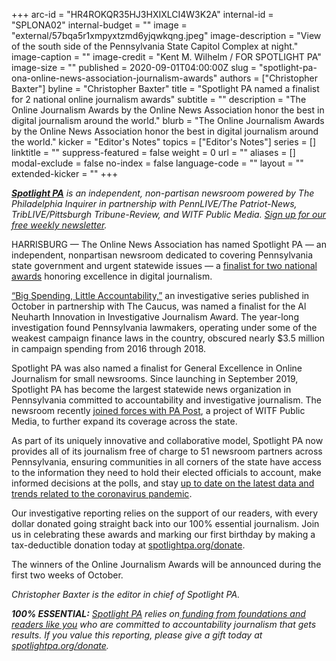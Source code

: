 +++
arc-id = "HR4ROKQR35HJ3HXIXLCI4W3K2A"
internal-id = "SPLONA02"
internal-budget = ""
image = "external/57bqa5r1xmpyxtzmd6yjqwkqng.jpeg"
image-description = "View of the south side of the Pennsylvania State Capitol Complex at night."
image-caption = ""
image-credit = "Kent M. Wilhelm / FOR SPOTLIGHT PA"
image-size = ""
published = 2020-09-01T04:00:00Z
slug = "spotlight-pa-ona-online-news-association-journalism-awards"
authors = ["Christopher Baxter"]
byline = "Christopher Baxter"
title = "Spotlight PA named a finalist for 2 national online journalism awards"
subtitle = ""
description = "The Online Journalism Awards by the Online News Association honor the best in digital journalism around the world."
blurb = "The Online Journalism Awards by the Online News Association honor the best in digital journalism around the world."
kicker = "Editor's Notes"
topics = ["Editor's Notes"]
series = []
linktitle = ""
suppress-featured = false
weight = 0
url = ""
aliases = []
modal-exclude = false
no-index = false
language-code = ""
layout = ""
extended-kicker = ""
+++

<a href="https://www.spotlightpa.org/"><i><b>Spotlight PA</b></i></a><i> is an independent, non-partisan newsroom powered by The Philadelphia Inquirer in partnership with PennLIVE/The Patriot-News, TribLIVE/Pittsburgh Tribune-Review, and WITF Public Media. </i><a href="https://www.spotlightpa.org/newsletters"><i>Sign up for our free weekly newsletter</i></a><i>.</i>

HARRISBURG — The Online News Association has named Spotlight PA — an independent, nonpartisan newsroom dedicated to covering Pennsylvania state government and urgent statewide issues — a <a href="https://web.archive.org/20200902021927/https://awards.journalists.org/winners/2020/" target=_blank>finalist for two national awards</a> honoring excellence in digital journalism.

<a href="https://www.spotlightpa.org/series/campaign-finance-2019/" target=_blank>“Big Spending, Little Accountability,”</a> an investigative series published in October in partnership with The Caucus, was named a finalist for the Al Neuharth Innovation in Investigative Journalism Award. The year-long investigation found Pennsylvania lawmakers, operating under some of the weakest campaign finance laws in the country, obscured nearly $3.5 million in campaign spending from 2016 through 2018.

Spotlight PA was also named a finalist for General Excellence in Online Journalism for small newsrooms. Since launching in September 2019, Spotlight PA has become the largest statewide news organization in Pennsylvania committed to accountability and investigative journalism. The newsroom recently <a href="https://www.spotlightpa.org/news/2020/08/pennsylvania-news-spotlight-pa-pa-post-merger-harrisburg-statewide-journalism/" target=_blank>joined forces with PA Post</a>, a project of WITF Public Media, to further expand its coverage across the state.

<script src="https://www.spotlightpa.org/embed.js" async></script><div data-spl-embed-version="1" data-spl-src="https://www.spotlightpa.org/embeds/donate/?teaser_text=Spotlight%20PA%20delivers%20original%2C%20fearless%20investigative%20reporting%20about%20the%20state%20government%20and%20urgent%20statewide%20issues.%20Join%20us%20now%20and%20help%20shine%20a%20light%20on%20the%20truth.&cta_text=YES%2C%20COUNT%20ME%20IN"></div>

As part of its uniquely innovative and collaborative model, Spotlight PA now provides all of its journalism free of charge to 51 newsroom partners across Pennsylvania, ensuring communities in all corners of the state have access to the information they need to hold their elected officials to account, make informed decisions at the polls, and stay <a href="https://www.spotlightpa.org/news/2020/03/pa-coronavirus-updates-cases-map-live-tracker/" target=_blank>up to date on the latest data and trends related to the coronavirus pandemic</a>.

Our investigative reporting relies on the support of our readers, with every dollar donated going straight back into our 100% essential journalism. Join us in celebrating these awards and marking our first birthday by making a tax-deductible donation today at <a href="https://www.spotlightpa.org/donate" target=_blank>spotlightpa.org/donate</a>.

The winners of the Online Journalism Awards will be announced during the first two weeks of October.

<i>Christopher Baxter is the editor in chief of Spotlight PA.</i>

<i><b>100% ESSENTIAL:</b></i><i> </i><a href="https://www.spotlightpa.org/"><i>Spotlight PA</i></a><i> relies on</i><a href="https://www.spotlightpa.org/support"><i> funding from foundations and readers like you</i></a><i> who are committed to accountability journalism that gets results. If you value this reporting, please give a gift today at </i><a href="https://www.spotlightpa.org/donate"><i>spotlightpa.org/donate</i></a><i>.</i>
